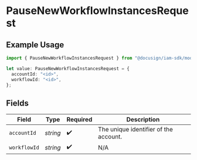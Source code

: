 # PauseNewWorkflowInstancesRequest

## Example Usage

```typescript
import { PauseNewWorkflowInstancesRequest } from "@docusign/iam-sdk/models/operations";

let value: PauseNewWorkflowInstancesRequest = {
  accountId: "<id>",
  workflowId: "<id>",
};
```

## Fields

| Field                                 | Type                                  | Required                              | Description                           |
| ------------------------------------- | ------------------------------------- | ------------------------------------- | ------------------------------------- |
| `accountId`                           | *string*                              | :heavy_check_mark:                    | The unique identifier of the account. |
| `workflowId`                          | *string*                              | :heavy_check_mark:                    | N/A                                   |